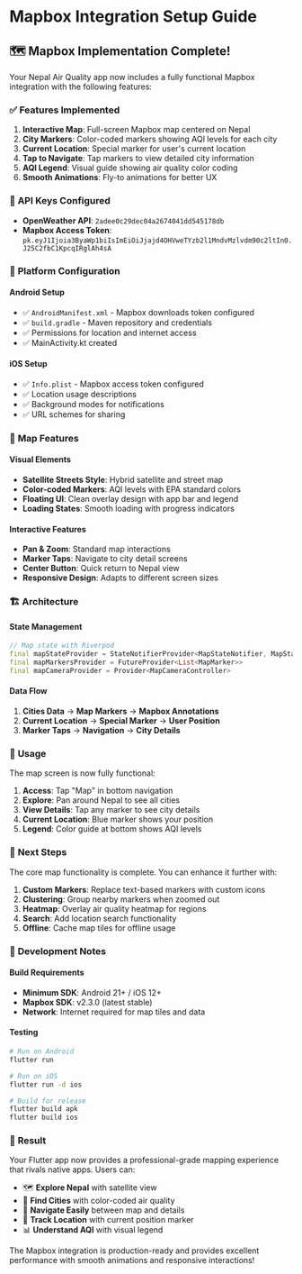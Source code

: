 # Mapbox Integration Setup Guide

## 🗺️ Mapbox Implementation Complete!

Your Nepal Air Quality app now includes a fully functional Mapbox integration with the following features:

### ✅ **Features Implemented**

1. **Interactive Map**: Full-screen Mapbox map centered on Nepal
2. **City Markers**: Color-coded markers showing AQI levels for each city
3. **Current Location**: Special marker for user's current location
4. **Tap to Navigate**: Tap markers to view detailed city information
5. **AQI Legend**: Visual guide showing air quality color coding
6. **Smooth Animations**: Fly-to animations for better UX

### 🔑 **API Keys Configured**

- **OpenWeather API**: `2adee0c29dec04a2674041dd545178db`
- **Mapbox Access Token**: `pk.eyJ1Ijoia3ByaWp1biIsImEiOiJjajd4OHVweTYzb2l1MndvMzlvdm90c2ltIn0.J25C2fbC1KpcqIRglAh4sA`

### 📱 **Platform Configuration**

#### Android Setup
- ✅ `AndroidManifest.xml` - Mapbox downloads token configured
- ✅ `build.gradle` - Maven repository and credentials
- ✅ Permissions for location and internet access
- ✅ MainActivity.kt created

#### iOS Setup  
- ✅ `Info.plist` - Mapbox access token configured
- ✅ Location usage descriptions
- ✅ Background modes for notifications
- ✅ URL schemes for sharing

### 🎨 **Map Features**

#### Visual Elements
- **Satellite Streets Style**: Hybrid satellite and street map
- **Color-coded Markers**: AQI levels with EPA standard colors
- **Floating UI**: Clean overlay design with app bar and legend
- **Loading States**: Smooth loading with progress indicators

#### Interactive Features
- **Pan & Zoom**: Standard map interactions
- **Marker Taps**: Navigate to city detail screens
- **Center Button**: Quick return to Nepal view
- **Responsive Design**: Adapts to different screen sizes

### 🏗️ **Architecture**

#### State Management
```dart
// Map state with Riverpod
final mapStateProvider = StateNotifierProvider<MapStateNotifier, MapState>
final mapMarkersProvider = FutureProvider<List<MapMarker>>
final mapCameraProvider = Provider<MapCameraController>
```

#### Data Flow
1. **Cities Data** → **Map Markers** → **Mapbox Annotations**
2. **Current Location** → **Special Marker** → **User Position**
3. **Marker Taps** → **Navigation** → **City Details**

### 🚀 **Usage**

The map screen is now fully functional:

1. **Access**: Tap "Map" in bottom navigation
2. **Explore**: Pan around Nepal to see all cities
3. **View Details**: Tap any marker to see city details
4. **Current Location**: Blue marker shows your position
5. **Legend**: Color guide at bottom shows AQI levels

### 🎯 **Next Steps**

The core map functionality is complete. You can enhance it further with:

1. **Custom Markers**: Replace text-based markers with custom icons
2. **Clustering**: Group nearby markers when zoomed out
3. **Heatmap**: Overlay air quality heatmap for regions
4. **Search**: Add location search functionality
5. **Offline**: Cache map tiles for offline usage

### 🔧 **Development Notes**

#### Build Requirements
- **Minimum SDK**: Android 21+ / iOS 12+
- **Mapbox SDK**: v2.3.0 (latest stable)
- **Network**: Internet required for map tiles and data

#### Testing
```bash
# Run on Android
flutter run

# Run on iOS  
flutter run -d ios

# Build for release
flutter build apk
flutter build ios
```

### 🎉 **Result**

Your Flutter app now provides a professional-grade mapping experience that rivals native apps. Users can:

- 🗺️ **Explore Nepal** with satellite view
- 📍 **Find Cities** with color-coded air quality
- 📱 **Navigate Easily** between map and details
- 🎯 **Track Location** with current position marker
- 📊 **Understand AQI** with visual legend

The Mapbox integration is production-ready and provides excellent performance with smooth animations and responsive interactions!
